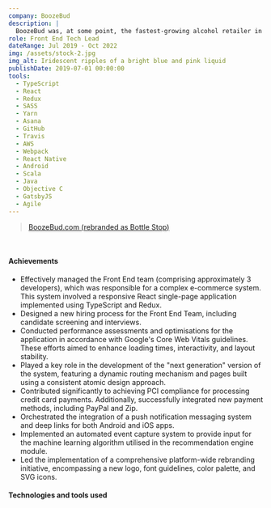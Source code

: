 ```yaml
---
company: BoozeBud
description: |
  BoozeBud was, at some point, the fastest-growing alcohol retailer in Australia, experiencing 100% year-over-year growth for more than 5 consecutive years. We used continuous delivery, functional programming, data analytics, artificial intelligence and agile methodology. BoozeBud was rebranded as Bottle Stop.
role: Front End Tech Lead
dateRange: Jul 2019 - Oct 2022
img: /assets/stock-2.jpg
img_alt: Iridescent ripples of a bright blue and pink liquid
publishDate: 2019-07-01 00:00:00
tools:
  - TypeScript
  - React
  - Redux
  - SASS
  - Yarn
  - Asana
  - GitHub
  - Travis
  - AWS
  - Webpack
  - React Native
  - Android
  - Scala
  - Java
  - Objective C
  - GatsbyJS
  - Agile
---
```


> [BoozeBud.com (rebranded as Bottle Stop)](https://www.boozebud.com)

<br />

#### Achievements

- Effectively managed the Front End team (comprising approximately 3 developers), which was responsible for a complex e-commerce system. This system involved a responsive React single-page application implemented using TypeScript and Redux.
- Designed a new hiring process for the Front End Team, including candidate screening and interviews.
- Conducted performance assessments and optimisations for the application in accordance with Google's Core Web Vitals guidelines. These efforts aimed to enhance loading times, interactivity, and layout stability.
- Played a key role in the development of the "next generation" version of the system, featuring a dynamic routing mechanism and pages built using a consistent atomic design approach.
- Contributed significantly to achieving PCI compliance for processing credit card payments. Additionally, successfully integrated new payment methods, including PayPal and Zip.
- Orchestrated the integration of a push notification messaging system and deep links for both Android and iOS apps.
- Implemented an automated event capture system to provide input for the machine learning algorithm utilised in the recommendation engine module.
- Led the implementation of a comprehensive platform-wide rebranding initiative, encompassing a new logo, font guidelines, color palette, and SVG icons.

#### Technologies and tools used
